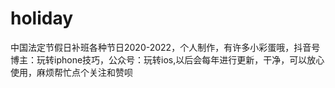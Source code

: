 # holiday
中国法定节假日补班各种节日2020-2022，个人制作，有许多小彩蛋哦，抖音号博主：玩转iphone技巧，公众号：玩转ios,以后会每年进行更新，干净，可以放心使用，麻烦帮忙点个关注和赞呗
